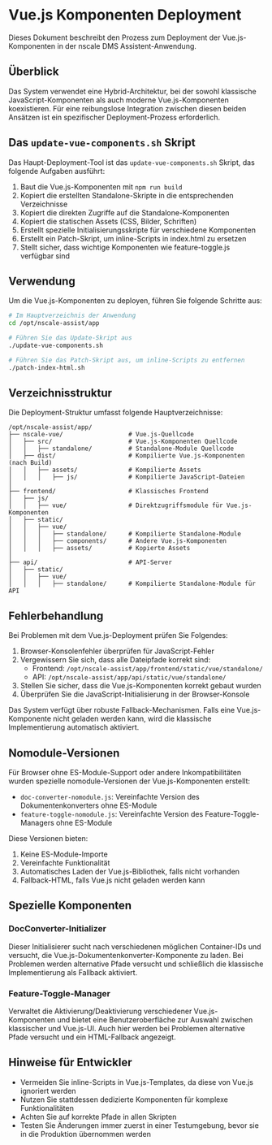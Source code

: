 # Vue.js Komponenten Deployment

Dieses Dokument beschreibt den Prozess zum Deployment der Vue.js-Komponenten in der nscale DMS Assistent-Anwendung.

## Überblick

Das System verwendet eine Hybrid-Architektur, bei der sowohl klassische JavaScript-Komponenten als auch moderne Vue.js-Komponenten koexistieren. Für eine reibungslose Integration zwischen diesen beiden Ansätzen ist ein spezifischer Deployment-Prozess erforderlich.

## Das `update-vue-components.sh` Skript

Das Haupt-Deployment-Tool ist das `update-vue-components.sh` Skript, das folgende Aufgaben ausführt:

1. Baut die Vue.js-Komponenten mit `npm run build`
2. Kopiert die erstellten Standalone-Skripte in die entsprechenden Verzeichnisse
3. Kopiert die direkten Zugriffe auf die Standalone-Komponenten
4. Kopiert die statischen Assets (CSS, Bilder, Schriften)
5. Erstellt spezielle Initialisierungsskripte für verschiedene Komponenten
6. Erstellt ein Patch-Skript, um inline-Scripts in index.html zu ersetzen
7. Stellt sicher, dass wichtige Komponenten wie feature-toggle.js verfügbar sind

## Verwendung

Um die Vue.js-Komponenten zu deployen, führen Sie folgende Schritte aus:

```bash
# Im Hauptverzeichnis der Anwendung
cd /opt/nscale-assist/app

# Führen Sie das Update-Skript aus
./update-vue-components.sh

# Führen Sie das Patch-Skript aus, um inline-Scripts zu entfernen
./patch-index-html.sh
```

## Verzeichnisstruktur

Die Deployment-Struktur umfasst folgende Hauptverzeichnisse:

```
/opt/nscale-assist/app/
├── nscale-vue/                  # Vue.js-Quellcode
│   ├── src/                     # Vue.js-Komponenten Quellcode
│   │   ├── standalone/          # Standalone-Module Quellcode
│   ├── dist/                    # Kompilierte Vue.js-Komponenten (nach Build)
│   │   ├── assets/              # Kompilierte Assets
│   │   │   ├── js/              # Kompilierte JavaScript-Dateien
│
├── frontend/                    # Klassisches Frontend
│   ├── js/
│   │   ├── vue/                 # Direktzugriffsmodule für Vue.js-Komponenten
│   ├── static/
│   │   ├── vue/
│   │   │   ├── standalone/      # Kompilierte Standalone-Module
│   │   │   ├── components/      # Andere Vue.js-Komponenten
│   │   │   ├── assets/          # Kopierte Assets
│
├── api/                         # API-Server
│   ├── static/
│   │   ├── vue/
│   │   │   ├── standalone/      # Kompilierte Standalone-Module für API
```

## Fehlerbehandlung

Bei Problemen mit dem Vue.js-Deployment prüfen Sie Folgendes:

1. Browser-Konsolenfehler überprüfen für JavaScript-Fehler
2. Vergewissern Sie sich, dass alle Dateipfade korrekt sind:
   - Frontend: `/opt/nscale-assist/app/frontend/static/vue/standalone/`
   - API: `/opt/nscale-assist/app/api/static/vue/standalone/`
3. Stellen Sie sicher, dass die Vue.js-Komponenten korrekt gebaut wurden
4. Überprüfen Sie die JavaScript-Initialisierung in der Browser-Konsole

Das System verfügt über robuste Fallback-Mechanismen. Falls eine Vue.js-Komponente nicht geladen werden kann, wird die klassische Implementierung automatisch aktiviert.

## Nomodule-Versionen

Für Browser ohne ES-Module-Support oder andere Inkompatibilitäten wurden spezielle nomodule-Versionen der Vue.js-Komponenten erstellt:

- `doc-converter-nomodule.js`: Vereinfachte Version des Dokumentenkonverters ohne ES-Module
- `feature-toggle-nomodule.js`: Vereinfachte Version des Feature-Toggle-Managers ohne ES-Module

Diese Versionen bieten:
1. Keine ES-Module-Importe
2. Vereinfachte Funktionalität
3. Automatisches Laden der Vue.js-Bibliothek, falls nicht vorhanden
4. Fallback-HTML, falls Vue.js nicht geladen werden kann

## Spezielle Komponenten

### DocConverter-Initializer

Dieser Initialisierer sucht nach verschiedenen möglichen Container-IDs und versucht, die Vue.js-Dokumentenkonverter-Komponente zu laden. Bei Problemen werden alternative Pfade versucht und schließlich die klassische Implementierung als Fallback aktiviert.

### Feature-Toggle-Manager

Verwaltet die Aktivierung/Deaktivierung verschiedener Vue.js-Komponenten und bietet eine Benutzeroberfläche zur Auswahl zwischen klassischer und Vue.js-UI. Auch hier werden bei Problemen alternative Pfade versucht und ein HTML-Fallback angezeigt.

## Hinweise für Entwickler

- Vermeiden Sie inline-Scripts in Vue.js-Templates, da diese von Vue.js ignoriert werden
- Nutzen Sie stattdessen dedizierte Komponenten für komplexe Funktionalitäten
- Achten Sie auf korrekte Pfade in allen Skripten
- Testen Sie Änderungen immer zuerst in einer Testumgebung, bevor sie in die Produktion übernommen werden